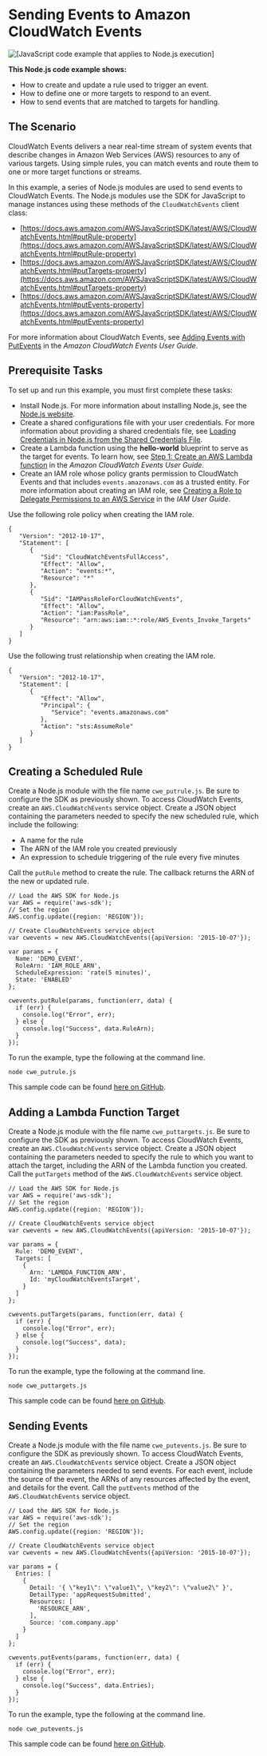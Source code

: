 # Sending Events to Amazon CloudWatch Events<a name="cloudwatch-examples-sending-events"></a>

![\[JavaScript code example that applies to Node.js execution\]](http://docs.aws.amazon.com/sdk-for-javascript/v3/developer-guide/images/nodeicon.png)

**This Node\.js code example shows:**
+ How to create and update a rule used to trigger an event\.
+ How to define one or more targets to respond to an event\.
+ How to send events that are matched to targets for handling\.

## The Scenario<a name="cloudwatch-examples-sending-events-scenario"></a>

CloudWatch Events delivers a near real\-time stream of system events that describe changes in Amazon Web Services \(AWS\) resources to any of various targets\. Using simple rules, you can match events and route them to one or more target functions or streams\.

In this example, a series of Node\.js modules are used to send events to CloudWatch Events\. The Node\.js modules use the SDK for JavaScript to manage instances using these methods of the `CloudWatchEvents` client class:
+ [https://docs.aws.amazon.com/AWSJavaScriptSDK/latest/AWS/CloudWatchEvents.html#putRule-property](https://docs.aws.amazon.com/AWSJavaScriptSDK/latest/AWS/CloudWatchEvents.html#putRule-property)
+ [https://docs.aws.amazon.com/AWSJavaScriptSDK/latest/AWS/CloudWatchEvents.html#putTargets-property](https://docs.aws.amazon.com/AWSJavaScriptSDK/latest/AWS/CloudWatchEvents.html#putTargets-property)
+ [https://docs.aws.amazon.com/AWSJavaScriptSDK/latest/AWS/CloudWatchEvents.html#putEvents-property](https://docs.aws.amazon.com/AWSJavaScriptSDK/latest/AWS/CloudWatchEvents.html#putEvents-property)

For more information about CloudWatch Events, see [Adding Events with PutEvents](https://docs.aws.amazon.com/AmazonCloudWatch/latest/events/AddEventsPutEvents.html) in the *Amazon CloudWatch Events User Guide*\.

## Prerequisite Tasks<a name="cloudwatch-examples-sending-events-prerequisites"></a>

To set up and run this example, you must first complete these tasks:
+ Install Node\.js\. For more information about installing Node\.js, see the [Node\.js website](https://nodejs.org)\.
+ Create a shared configurations file with your user credentials\. For more information about providing a shared credentials file, see [Loading Credentials in Node\.js from the Shared Credentials File](loading-node-credentials-shared.md)\.
+ Create a Lambda function using the **hello\-world** blueprint to serve as the target for events\. To learn how, see [ Step 1: Create an AWS Lambda function](https://docs.aws.amazon.com/AmazonCloudWatch/latest/events/LogEC2InstanceState.html) in the *Amazon CloudWatch Events User Guide*\.
+ Create an IAM role whose policy grants permission to CloudWatch Events and that includes `events.amazonaws.com` as a trusted entity\. For more information about creating an IAM role, see [ Creating a Role to Delegate Permissions to an AWS Service](https://docs.aws.amazon.com/IAM/latest/UserGuide/id_roles_create_for-service.html) in the *IAM User Guide*\.

Use the following role policy when creating the IAM role\.

```
{
   "Version": "2012-10-17",
   "Statement": [
      {
         "Sid": "CloudWatchEventsFullAccess",
         "Effect": "Allow",
         "Action": "events:*",
         "Resource": "*"
      },
      {
         "Sid": "IAMPassRoleForCloudWatchEvents",
         "Effect": "Allow",
         "Action": "iam:PassRole",
         "Resource": "arn:aws:iam::*:role/AWS_Events_Invoke_Targets"
      }      
   ]
}
```

Use the following trust relationship when creating the IAM role\.

```
{
   "Version": "2012-10-17",
   "Statement": [
      {
         "Effect": "Allow",
         "Principal": {
            "Service": "events.amazonaws.com"
         },
         "Action": "sts:AssumeRole"
      }      
   ]
}
```

## Creating a Scheduled Rule<a name="cloudwatch-examples-sending-events-rules"></a>

Create a Node\.js module with the file name `cwe_putrule.js`\. Be sure to configure the SDK as previously shown\. To access CloudWatch Events, create an `AWS.CloudWatchEvents` service object\. Create a JSON object containing the parameters needed to specify the new scheduled rule, which include the following: 
+ A name for the rule
+ The ARN of the IAM role you created previously
+ An expression to schedule triggering of the rule every five minutes

Call the `putRule` method to create the rule\. The callback returns the ARN of the new or updated rule\.

```
// Load the AWS SDK for Node.js
var AWS = require('aws-sdk');
// Set the region 
AWS.config.update({region: 'REGION'});

// Create CloudWatchEvents service object
var cwevents = new AWS.CloudWatchEvents({apiVersion: '2015-10-07'});

var params = {
  Name: 'DEMO_EVENT',
  RoleArn: 'IAM_ROLE_ARN',
  ScheduleExpression: 'rate(5 minutes)',
  State: 'ENABLED'
};

cwevents.putRule(params, function(err, data) {
  if (err) {
    console.log("Error", err);
  } else {
    console.log("Success", data.RuleArn);
  }
});
```

To run the example, type the following at the command line\.

```
node cwe_putrule.js
```

This sample code can be found [here on GitHub](https://github.com/awsdocs/aws-doc-sdk-examples/blob/master/javascript/example_code/cloudwatch/cwe_putrule.js)\.

## Adding a Lambda Function Target<a name="cloudwatch-examples-sending-events-targets"></a>

Create a Node\.js module with the file name `cwe_puttargets.js`\. Be sure to configure the SDK as previously shown\. To access CloudWatch Events, create an `AWS.CloudWatchEvents` service object\. Create a JSON object containing the parameters needed to specify the rule to which you want to attach the target, including the ARN of the Lambda function you created\. Call the `putTargets` method of the `AWS.CloudWatchEvents` service object\.

```
// Load the AWS SDK for Node.js
var AWS = require('aws-sdk');
// Set the region 
AWS.config.update({region: 'REGION'});

// Create CloudWatchEvents service object
var cwevents = new AWS.CloudWatchEvents({apiVersion: '2015-10-07'});

var params = {
  Rule: 'DEMO_EVENT',
  Targets: [
    {
      Arn: 'LAMBDA_FUNCTION_ARN',
      Id: 'myCloudWatchEventsTarget',
    }
  ]
};

cwevents.putTargets(params, function(err, data) {
  if (err) {
    console.log("Error", err);
  } else {
    console.log("Success", data);
  }
});
```

To run the example, type the following at the command line\.

```
node cwe_puttargets.js
```

This sample code can be found [here on GitHub](https://github.com/awsdocs/aws-doc-sdk-examples/blob/master/javascript/example_code/cloudwatch/cwe_puttargets.js)\.

## Sending Events<a name="cloudwatch-examples-sending-events-putevents"></a>

Create a Node\.js module with the file name `cwe_putevents.js`\. Be sure to configure the SDK as previously shown\. To access CloudWatch Events, create an `AWS.CloudWatchEvents` service object\. Create a JSON object containing the parameters needed to send events\. For each event, include the source of the event, the ARNs of any resources affected by the event, and details for the event\. Call the `putEvents` method of the `AWS.CloudWatchEvents` service object\.

```
// Load the AWS SDK for Node.js
var AWS = require('aws-sdk');
// Set the region 
AWS.config.update({region: 'REGION'});

// Create CloudWatchEvents service object
var cwevents = new AWS.CloudWatchEvents({apiVersion: '2015-10-07'});

var params = {
  Entries: [
    {
      Detail: '{ \"key1\": \"value1\", \"key2\": \"value2\" }',
      DetailType: 'appRequestSubmitted',
      Resources: [
        'RESOURCE_ARN',
      ],
      Source: 'com.company.app'
    }
  ]
};

cwevents.putEvents(params, function(err, data) {
  if (err) {
    console.log("Error", err);
  } else {
    console.log("Success", data.Entries);
  }
});
```

To run the example, type the following at the command line\.

```
node cwe_putevents.js
```

This sample code can be found [here on GitHub](https://github.com/awsdocs/aws-doc-sdk-examples/blob/master/javascript/example_code/cloudwatch/cwe_putevents.js)\.
